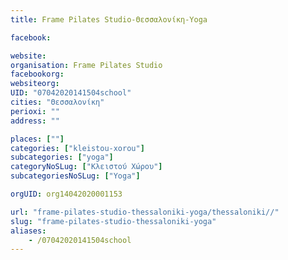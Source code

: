```yaml
---
title: Frame Pilates Studio-Θεσσαλονίκη-Yoga

facebook:

website:
organisation: Frame Pilates Studio
facebookorg:
websiteorg:
UID: "07042020141504school"
cities: "Θεσσαλονίκη"
perioxi: ""
address: ""

places: [""]
categories: ["kleistou-xorou"]
subcategories: ["yoga"]
categoryNoSLug: ["Κλειστού Χώρου"]
subcategoriesNoSLug: ["Yoga"]

orgUID: org14042020001153

url: "frame-pilates-studio-thessaloniki-yoga/thessaloniki//"
slug: "frame-pilates-studio-thessaloniki-yoga"
aliases:
    - /07042020141504school
---
```





